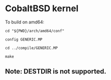 # CobaltBSD kernel

To build on amd64:

`cd "${PWD}/arch/amd64/conf"`

`config GENERIC.MP`

`cd ../compile/GENERIC.MP`

`make`

## Note: DESTDIR is not supported.
